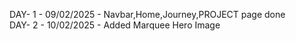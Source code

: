 DAY- 1 - 09/02/2025 - Navbar,Home,Journey,PROJECT page done<br>
DAY- 2 - 10/02/2025 - Added Marquee Hero Image 
